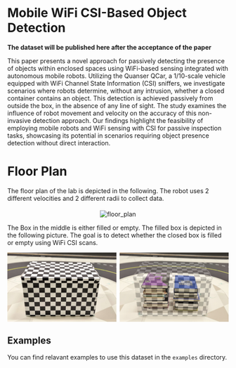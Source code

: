 # Mobile WiFi CSI-Based Object Detection


**The dataset will be published here after the acceptance of the paper**



This paper presents a novel approach for passively detecting the presence of objects within enclosed spaces using WiFi-based sensing integrated with autonomous mobile robots. Utilizing the Quanser QCar, a 1/10-scale vehicle equipped with WiFi Channel State Information (CSI) sniffers, we investigate scenarios where robots determine, without any intrusion, whether a closed container contains an object. This detection is achieved passively from outside the box,  in the absence of any line of sight. The study examines the influence of robot movement and velocity on the accuracy of this non-invasive detection approach. Our findings highlight the feasibility of employing mobile robots and WiFi sensing with CSI for passive inspection tasks, showcasing its potential in scenarios requiring object presence detection without direct interaction.


# Floor Plan
The floor plan of the lab is depicted in the following. The robot uses 2 different velocities and 2 different radii to collect data.

<p align="center">
<img src="resources/floor_plan.jpg" alt="floor_plan"
title="floor_plan" width="820" align="middle" />
</p>

The Box in the middle is either filled or empty. The filled box is depicted in the following picture. The goal is to detect whether the closed box is filled or empty using WiFi CSI scans.

<p align="center">
<img src="resources/box_content.png" alt="box_content"
title="box_content" width="750" align="middle" />
</p>

## Examples
You can find relavant examples to use this dataset in the `examples` directory.

